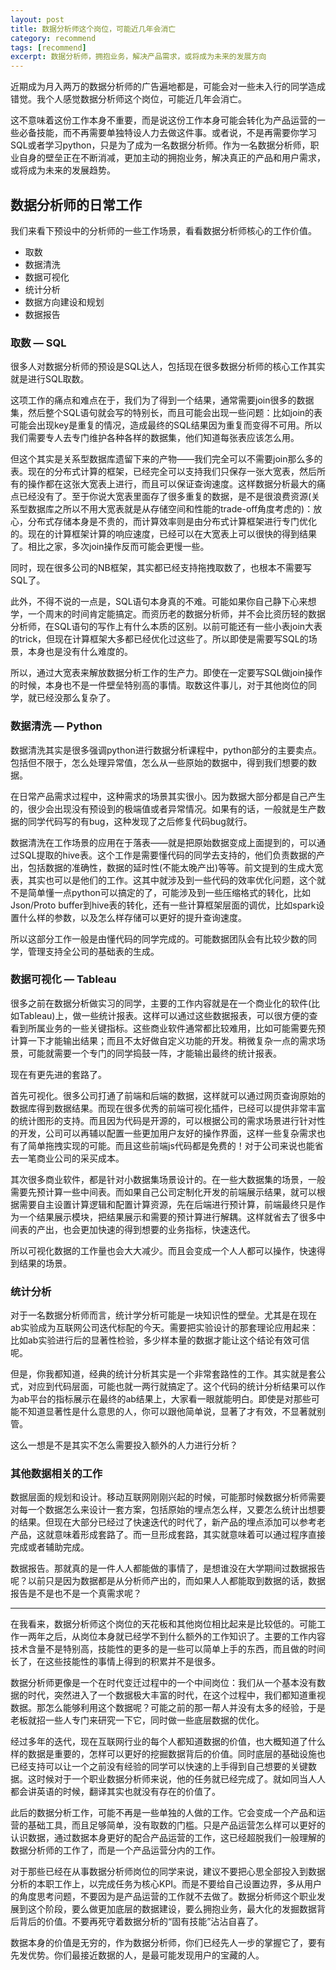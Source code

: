 ```yaml
---
layout: post
title: 数据分析师这个岗位，可能近几年会消亡
category: recommend
tags: [recommend]
excerpt: 数据分析师，拥抱业务，解决产品需求，或将成为未来的发展方向
---
```


近期成为月入两万的数据分析师的广告遍地都是，可能会对一些未入行的同学造成错觉。我个人感觉数据分析师这个岗位，可能近几年会消亡。

这不意味着这份工作本身不重要，而是说这份工作本身可能会转化为产品运营的一些必备技能，而不再需要单独特设人力去做这件事。或者说，不是再需要你学习SQL或者学习python，只是为了成为一名数据分析师。作为一名数据分析师，职业自身的壁垒正在不断消减，更加主动的拥抱业务，解决真正的产品和用户需求，或将成为未来的发展趋势。

## 数据分析师的日常工作

我们来看下预设中的分析师的一些工作场景，看看数据分析师核心的工作价值。

* 取数
* 数据清洗
* 数据可视化
* 统计分析
* 数据方向建设和规划
* 数据报告

###  取数 — SQL

很多人对数据分析师的预设是SQL达人，包括现在很多数据分析师的核心工作其实就是进行SQL取数。

这项工作的痛点和难点在于，我们为了得到一个结果，通常需要join很多的数据集，然后整个SQL语句就会写的特别长，而且可能会出现一些问题：比如join的表可能会出现key是重复的情况，造成最终的SQL结果因为重复而变得不可用。所以我们需要专人去专门维护各种各样的数据集，他们知道每张表应该怎么用。

但这个其实是关系型数据库遗留下来的产物——我们完全可以不需要join那么多的表。现在的分布式计算的框架，已经完全可以支持我们只保存一张大宽表，然后所有的操作都在这张大宽表上进行，而且可以保证查询速度。这样数据分析最大的痛点已经没有了。至于你说大宽表里面存了很多重复的数据，是不是很浪费资源(关系型数据库之所以不用大宽表就是从存储空间和性能的trade-off角度考虑的)：放心，分布式存储本身是不贵的，而计算效率则是由分布式计算框架进行专门优化的。现在的计算框架计算的响应速度，已经可以在大宽表上可以很快的得到结果了。相比之家，多次join操作反而可能会更慢一些。

同时，现在很多公司的NB框架，其实都已经支持拖拽取数了，也根本不需要写SQL了。

此外，不得不说的一点是，SQL语句本身真的不难。可能如果你自己静下心来想学，一个周末的时间肯定能搞定。而资历老的数据分析师，并不会比资历轻的数据分析师，在SQL语句的写作上有什么本质的区别。以前可能还有一些小表join大表的trick，但现在计算框架大多都已经优化过这些了。所以即使是需要写SQL的场景，本身也是没有什么难度的。

所以，通过大宽表来解放数据分析工作的生产力。即使在一定要写SQL做join操作的时候，本身也不是一件壁垒特别高的事情。取数这件事儿，对于其他岗位的同学，就已经没那么复杂了。

### 数据清洗 — Python

数据清洗其实是很多强调python进行数据分析课程中，python部分的主要卖点。包括但不限于，怎么处理异常值，怎么从一些原始的数据中，得到我们想要的数据。

在日常产品需求过程中，这种需求的场景其实很小。因为数据大部分都是自己产生的，很少会出现没有预设到的极端值或者异常情况。如果有的话，一般就是生产数据的同学代码写的有bug，这种发现了之后修复代码bug就行。

数据清洗在工作场景的应用在于落表——就是把原始数据变成上面提到的，可以通过SQL提取的hive表。这个工作是需要懂代码的同学去支持的，他们负责数据的产出，包括数据的准确性，数据的延时性(不能太晚产出)等等。前文提到的生成大宽表，其实也可以是他们的工作。这其中就涉及到一些代码的效率优化问题，这个就不是简单懂一点python可以搞定的了，可能涉及到一些压缩格式的转化，比如Json/Proto buffer到hive表的转化，还有一些计算框架层面的调优，比如spark设置什么样的参数，以及怎么样存储可以更好的提升查询速度。

所以这部分工作一般是由懂代码的同学完成的。可能数据团队会有比较少数的同学，管理支持全公司的基础表的生成。

### 数据可视化 — Tableau

很多之前在数据分析做实习的同学，主要的工作内容就是在一个商业化的软件(比如Tableau)上，做一些统计报表。这样可以通过这些数据报表，可以很方便的查看到所属业务的一些关键指标。这些商业软件通常都比较难用，比如可能需要先预计算一下才能输出结果；而且不太好做自定义功能的开发。稍微复杂一点的需求场景，可能就需要一个专门的同学捣鼓一阵，才能输出最终的统计报表。

现在有更先进的套路了。

首先可视化。很多公司打通了前端和后端的数据，这样就可以通过网页查询原始的数据库得到数据结果。而现在很多优秀的前端可视化插件，已经可以提供非常丰富的统计图形的支持。而且因为代码是开源的，可以根据公司的需求场景进行针对性的开发，公司可以再辅以配置一些更加用户友好的操作界面，这样一些复杂需求也有了简单拖拽实现的可能。而且这些前端js代码都是免费的！对于公司来说也能省去一笔商业公司的采买成本。

其次很多商业软件，都是针对小数据集场景设计的。在一些大数据集的场景，一般需要先预计算一些中间表。而如果自己公司定制化开发的前端展示结果，就可以根据需要自主设置计算逻辑和配置计算资源，先在后端进行预计算，前端最终只是作为一个结果展示模块，把结果展示和需要的预计算进行解耦。这样就省去了很多中间表的产出，也会更加快速的得到想要的业务指标，快速迭代。

所以可视化数据的工作量也会大大减少。而且会变成一个人人都可以操作，快速得到结果的场景。


### 统计分析

对于一名数据分析师而言，统计学分析可能是一块知识性的壁垒。尤其是在现在ab实验成为互联网公司迭代标配的今天。需要把实验设计的那套理论应用起来：比如ab实验进行后的显著性检验，多少样本量的数据才能让这个结论有效可信呢。

但是，你我都知道，经典的统计分析其实是一个非常套路性的工作。其实就是套公式，对应到代码层面，可能也就一两行就搞定了。这个代码的统计分析结果可以作为ab平台的指标展示在最终的ab结果上，大家看一眼就能明白。即使是对那些可能不知道显著性是什么意思的人，你可以跟他简单说，显著了才有效，不显著就别管。

这么一想是不是其实不怎么需要投入额外的人力进行分析？

### 其他数据相关的工作

数据层面的规划和设计。移动互联网刚刚兴起的时候，可能那时候数据分析师需要对每一个数据怎么来设计一套方案，包括原始的埋点怎么样，又要怎么统计出想要的结果。但现在大部分已经过了快速迭代的时代了，新产品的埋点添加可以参考老产品，这就意味着形成套路了。而一旦形成套路，其实就意味着可以通过程序直接完成或者辅助完成。

数据报告。那就真的是一件人人都能做的事情了，是想谁没在大学期间过数据报告呢？以前只是因为数据都是从分析师产出的，而如果人人都能取到数据的话，数据报告是不是也不是一个真需求呢？


- - - -

在我看来，数据分析师这个岗位的天花板和其他岗位相比起来是比较低的。可能工作一两年之后，从岗位本身就已经学不到什么额外的工作知识了。主要的工作内容技术含量不是特别高，技能性的更多的是一些可以简单上手的东西，而且做的时间长了，在这些技能性的事情上得到的积累并不是很多。

数据分析师更像是一个在时代变迁过程中的一个中间岗位：我们从一个基本没有数据的时代，突然进入了一个数据极大丰富的时代，在这个过程中，我们都知道重视数据。那怎么能够利用这个数据呢？可能之前的那一帮人并没有太多的经验，于是老板就招一些人专门来研究一下它，同时做一些底层数据的优化。

经过多年的迭代，现在互联网行业的每个人都知道数据的价值，也大概知道了什么样的数据是重要的，怎样可以更好的挖掘数据背后的价值。同时底层的基础设施也已经支持可以让一个之前没有经验的同学可以快速的上手得到自己想要的关键数据。这时候对于一个职业数据分析师来说，他的任务就已经完成了。就如同当人人都会讲英语的时候，翻译其实也就没有存在的价值了。

此后的数据分析工作，可能不再是一些单独的人做的工作。它会变成一个产品和运营的基础工具，而且足够简单，没有取数的门槛。只是产品运营怎么样可以更好的认识数据，通过数据本身更好的配合产品运营的工作，这已经超脱我们一般理解的数据分析师的工作了，而是一个产品运营分内的工作。

对于那些已经在从事数据分析师岗位的同学来说，建议不要把心思全部投入到数据分析的本职工作上，以完成任务为核心KPI。而是不要给自己设置边界，多从用户的角度思考问题，不要因为是产品运营的工作就不去做了。数据分析师这个职业发展到这个阶段，要么做更加底层的数据建设，要么拥抱业务，最大化的发掘数据背后背后的价值。不要再死守着数据分析的“固有技能”沾沾自喜了。

数据本身的价值是无穷的，作为数据分析师，你们已经先人一步的掌握它了，要有先发优势。你们最接近数据的人，是最可能发现用户的宝藏的人。

